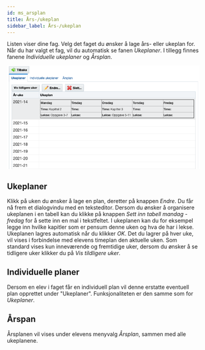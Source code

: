 ```yaml
---
id: ms_arsplan
title: Års-/ukeplan
sidebar_label: Års-/ukeplan
---
```


Listen viser dine fag. Velg det faget du ønsker å lage års- eller ukeplan for. Når du har valgt et fag, vil du automatisk se fanen _Ukeplaner_. I tillegg finnes fanene _Individuelle ukeplaner_ og _Årsplan_. 

![Års-/Ukeplan](/img/ms_arsplan.png 'Års-/Ukeplan')

## Ukeplaner
Klikk på uken du ønsker å lage en plan, deretter på knappen _Endre_. Du får nå frem et dialogvindu med en teksteditor. Dersom du ønsker å organisere ukeplanen i en tabell kan du klikke på knappen _Sett inn tabell mandag - fredag_ for å sette inn en mal i tekstfeltet. I ukeplanen kan du for eksempel legge inn hvilke kapitler som er pensum denne uken og hva de har i lekse. Ukeplanen lagres automatisk når du klikker _OK_. Det du lagrer på hver uke, vil vises i forbindelse med elevens timeplan den aktuelle uken. Som standard vises kun inneværende og fremtidige uker, dersom du ønsker å se tidligere uker klikker du på _Vis tildligere uker_.

## Individuelle planer
Dersom en elev i faget får en individuell plan vil denne erstatte eventuell plan opprettet under "Ukeplaner". Funksjonaliteten er den samme som for _Ukeplaner_.

## Årspan
Årsplanen vil vises under elevens menyvalg _Årsplan_, sammen med alle ukeplanene.